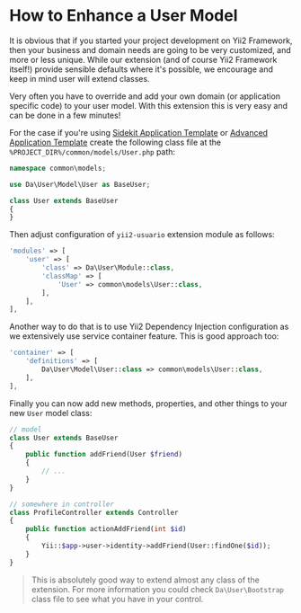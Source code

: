 How to Enhance a User Model
===========================

It is obvious that if you started your project development on Yii2 Framework, then your business and domain needs
are going to be very customized, and more or less unique. While our extension (and of course Yii2 Framework itself!)
provide sensible defaults where it's possible, we encourage and keep in mind user will extend classes.

Very often you have to override and add your own domain (or application specific code) to your user model. With this
extension this is very easy and can be done in a few minutes!

For the case if you're using [Sidekit Application Template](../installation/sidekit-application-template.md) or
[Advanced Application Template](../installation/advanced-application-template.md) create the following class file
at the `%PROJECT_DIR%/common/models/User.php` path:

```php
namespace common\models;

use Da\User\Model\User as BaseUser;

class User extends BaseUser
{
}
```

Then adjust configuration of `yii2-usuario` extension module as follows:

```php
'modules' => [
    'user' => [
        'class' => Da\User\Module::class,
        'classMap' => [
            'User' => common\models\User::class,
        ],
    ],
],
```

Another way to do that is to use Yii2 Dependency Injection configuration as we extensively use service container
feature. This is good approach too:

```php
'container' => [
    'definitions' => [
        Da\User\Model\User::class => common\models\User::class,
    ],
],
```

Finally you can now add new methods, properties, and other things to your new `User` model class:

```php
// model
class User extends BaseUser
{
    public function addFriend(User $friend)
    {
        // ...
    }
}

// somewhere in controller
class ProfileController extends Controller
{
    public function actionAddFriend(int $id)
    {
        Yii::$app->user->identity->addFriend(User::findOne($id));
    }
}
```

> This is absolutely good way to extend almost any class of the extension. For more information you could
> check `Da\User\Bootstrap` class file to see what you have in your control.
